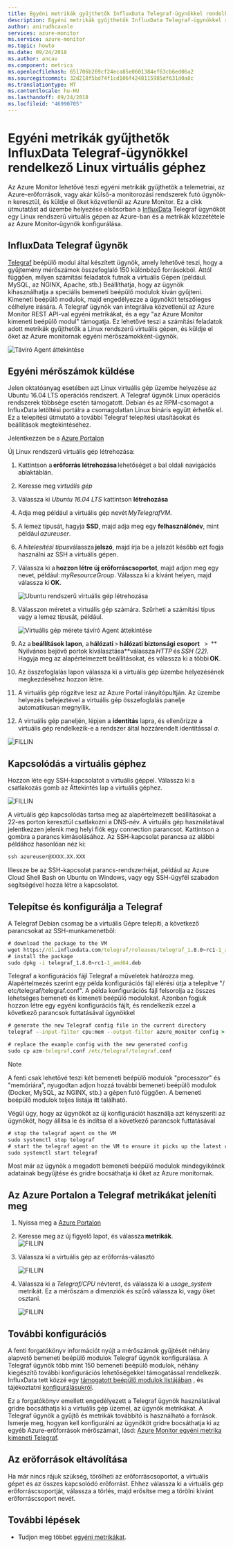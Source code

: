 ```yaml
---
title: Egyéni metrikák gyűjthetők InfluxData Telegraf-ügynökkel rendelkező Linux virtuális géphez
description: Egyéni metrikák gyűjthetők InfluxData Telegraf-ügynökkel rendelkező Linux virtuális géphez
author: anirudhcavale
services: azure-monitor
ms.service: azure-monitor
ms.topic: howto
ms.date: 09/24/2018
ms.author: ancav
ms.component: metrics
ms.openlocfilehash: 651706b269cf24eca85e0601384ef63cb6ed06a2
ms.sourcegitcommit: 32d218f5bd74f1cd106f4248115985df631d0a8c
ms.translationtype: MT
ms.contentlocale: hu-HU
ms.lasthandoff: 09/24/2018
ms.locfileid: "46990705"
---
```

# <a name="collect-custom-metrics-for-a-linux-vm-with-the-influxdata-telegraf-agent"></a>Egyéni metrikák gyűjthetők InfluxData Telegraf-ügynökkel rendelkező Linux virtuális géphez

Az Azure Monitor lehetővé teszi egyéni metrikák gyűjthetők a telemetriai, az Azure-erőforrások, vagy akár külső-a monitorozási rendszerek futó ügynök-n keresztül, és küldje el őket közvetlenül az Azure Monitor. Ez a cikk útmutatást ad üzembe helyezése elsősorban a [InfluxData](https://www.influxdata.com/) Telegraf ügynököt egy Linux rendszerű virtuális gépen az Azure-ban és a metrikák közzététele az Azure Monitor-ügynök konfigurálása. 

## <a name="influxdata-telegraf-agent"></a>InfluxData Telegraf ügynök 

[Telegraf](https://docs.influxdata.com/telegraf/v1.7/) beépülő modul által készített ügynök, amely lehetővé teszi, hogy a gyűjtemény mérőszámok összefoglaló 150 különböző forrásokból. Attól függően, milyen számítási feladatok futnak a virtuális Gépen (például. MySQL, az NGINX, Apache, stb.) Beállíthatja, hogy az ügynök kihasználhatja a speciális bemeneti beépülő modulok kíván gyűjteni. Kimeneti beépülő modulok, majd engedélyezze a ügynököt tetszőleges célhelyre írására. A Telegraf ügynök van integrálva közvetlenül az Azure Monitor REST API-val egyéni metrikákat, és a egy "az Azure Monitor kimeneti beépülő modul" támogatja. Ez lehetővé teszi a számítási feladatok adott metrikák gyűjthetők a Linux rendszerű virtuális gépen, és küldje el őket az Azure monitornak egyéni mérőszámokként-ügynök. 

 ![Távíró Agent áttekintése](./media/metrics-store-custom-linux-telegraf/telegraf-agent-overview.png)

## <a name="send-custom-metrics"></a>Egyéni mérőszámok küldése 

Jelen oktatóanyag esetében azt Linux virtuális gép üzembe helyezése az Ubuntu 16.04 LTS operációs rendszert. A Telegraf ügynök Linux operációs rendszerek többsége esetén támogatott. Debian és az RPM-csomagot a InfluxData letöltési portálra a csomagolatlan Linux bináris együtt érhetők el. Ez a telepítési útmutató a további Telegraf telepítési utasításokat és beállítások megtekintéséhez. 

Jelentkezzen be a [Azure Portalon](https://portal.azure.com)

Új Linux rendszerű virtuális gép létrehozása: 

1. Kattintson a **erőforrás létrehozása** lehetőséget a bal oldali navigációs ablaktáblán. 
1. Keresse meg *virtuális gép*  
1. Válassza ki *Ubuntu 16.04 LTS* kattintson **létrehozása** 
1. Adja meg például a virtuális gép nevét *MyTelegrafVM*.  
1. A lemez típusát, hagyja **SSD**, majd adja meg egy **felhasználónév**, mint például *azureuser*. 
1. A *hitelesítési típus*válassza **jelszó**, majd írja be a jelszót később ezt fogja használni az SSH a virtuális gépen. 
1. Válassza ki a **hozzon létre új erőforráscsoportot**, majd adjon meg egy nevet, például: *myResourceGroup*.  Válassza ki a kívánt helyen, majd válassza ki **OK**. 

     ![Ubuntu rendszerű virtuális gép létrehozása](./media/metrics-store-custom-linux-telegraf/create-vm.png)

1. Válasszon méretet a virtuális gép számára. Szűrheti a számítási típus vagy a lemez típusát, például. 

     ![Virtuális gép mérete távíró Agent áttekintése](./media/metrics-store-custom-linux-telegraf/vm-size.png)

1. Az a **beállítások lapon**, a **hálózati** > **hálózati biztonsági csoport**   >  ** Nyilvános bejövő portok kiválasztása**válassza *HTTP* és *SSH (22)*. Hagyja meg az alapértelmezett beállításokat, és válassza ki a többi **OK**. 

1. Az összefoglalás lapon válassza ki a virtuális gép üzembe helyezésének megkezdéséhez hozzon létre. 

1. A virtuális gép rögzítve lesz az Azure Portal irányítópultján. Az üzembe helyezés befejeztével a virtuális gép összefoglalás panelje automatikusan megnyílik. 

1. A virtuális gép paneljén, lépjen a **identitás** lapra, és ellenőrizze a virtuális gép rendelkezik-e a rendszer által hozzárendelt identitással *a*. 
 
![FILLIN](./media/metrics-store-custom-linux-telegraf/connect-to-VM.png)
 
## <a name="connect-to-the-vm"></a>Kapcsolódás a virtuális géphez 

Hozzon léte egy SSH-kapcsolatot a virtuális géppel. Válassza ki a csatlakozás gomb az Áttekintés lap a virtuális géphez. 

![FILLIN](./media/metrics-store-custom-linux-telegraf/connect-VM-button2.png)

A virtuális gép kapcsolódás tartsa meg az alapértelmezett beállításokat a 22-es porton keresztül csatlakozni a DNS-név. A virtuális gép használatával jelentkezzen jelenik meg helyi fiók egy connection parancsot. Kattintson a gombra a parancs kimásolásához. Az SSH-kapcsolat parancsa az alábbi példához hasonlóan néz ki: 

```cmd
ssh azureuser@XXXX.XX.XXX 
```

Illessze be az SSH-kapcsolat parancs-rendszerhéjat, például az Azure Cloud Shell Bash on Ubuntu on Windows, vagy egy SSH-ügyfél szabadon segítségével hozza létre a kapcsolatot. 

## <a name="install-and-configure-telegraf"></a>Telepítse és konfigurálja a Telegraf 

A Telegraf Debian csomag be a virtuális Gépre telepíti, a következő parancsokat az SSH-munkamenetből: 

```cmd
# download the package to the VM 
wget https://dl.influxdata.com/telegraf/releases/telegraf_1.8.0~rc1-1_amd64.deb 
# install the package 
sudo dpkg -i telegraf_1.8.0~rc1-1_amd64.deb
```
Telegraf a konfigurációs fájl Telegraf a műveletek határozza meg. Alapértelmezés szerint egy példa konfigurációs fájl elérési útja a telepítve "/ etc/telegraf/telegraf.conf". A példa konfigurációs fájl felsorolja az összes lehetséges bemeneti és kimeneti beépülő modulokat. Azonban fogjuk hozzon létre egy egyéni konfigurációs fájlt, és rendelkezik ezzel a következő parancsok futtatásával ügynökkel 

```cmd
# generate the new Telegraf config file in the current directory 
telegraf --input-filter cpu:mem --output-filter azure_monitor config > azm-telegraf.conf 

# replace the example config with the new generated config 
sudo cp azm-telegraf.conf /etc/telegraf/telegraf.conf 
```

> [!NOTE]
> A fenti csak lehetővé teszi két bemeneti beépülő modulok "processzor" és "memóriára", nyugodtan adjon hozzá további bemeneti beépülő modulok (Docker, MySQL, az NGINX, stb.) a gépen futó függően. A bemeneti beépülő modulok teljes listája itt található. 

Végül úgy, hogy az ügynököt az új konfigurációt használja azt kényszeríti az ügynököt, hogy állítsa le és indítsa el a következő parancsok futtatásával 

```cmd
# stop the telegraf agent on the VM 
sudo systemctl stop telegraf 
# start the telegraf agent on the VM to ensure it picks up the latest configuration 
sudo systemctl start telegraf 
```
Most már az ügynök a megadott bemeneti beépülő modulok mindegyikének adatainak begyűjtése és gridre bocsáthatja ki őket az Azure monitornak. 

## <a name="plot-your-telegraf-metrics-in-the-azure-portal"></a>Az Azure Portalon a Telegraf metrikákat jeleníti meg 

1. Nyissa meg a [Azure Portalon](https://portal.azure.com) 

1. Keresse meg az új figyelő lapot, és válassza **metrikák**.  
     ![FILLIN](./media/metrics-store-custom-linux-telegraf/metrics.png)

1. Válassza ki a virtuális gép az erőforrás-választó

     ![FILLIN](./media/metrics-store-custom-linux-telegraf/metric-chart.png)

1. Válassza ki a *Telegraf/CPU* névteret, és válassza ki a *usage_system* metrikát. Ez a mérőszám a dimenziók és szűrő válassza ki, vagy őket osztani.  

     ![FILLIN](./media/metrics-store-custom-linux-telegraf/VM-resource-selector.png)

## <a name="additional-configuration"></a>További konfigurációs 

A fenti forgatókönyv információt nyújt a mérőszámok gyűjtését néhány alapvető bemeneti beépülő modulok Telegraf ügynök konfigurálása. A Telegraf ügynök több mint 150 bemeneti beépülő modulok, néhány kiegészítő további konfigurációs lehetőségekkel támogatással rendelkezik. InfluxData tett közzé egy [támogatott beépülő modulok listájában](https://docs.influxdata.com/telegraf/v1.7/plugins/inputs/) , és tájékoztatni [konfigurálásukról](https://docs.influxdata.com/telegraf/v1.7/administration/configuration/).  

Ez a forgatókönyv emellett engedélyezett a Telegraf ügynök használatával gridre bocsáthatja ki a virtuális gép üzemel, az ügynök metrikákat. A Telegraf ügynök a gyűjtő és metrikák továbbító is használható a források. Ismerje meg, hogyan kell konfigurálni az ügynököt gridre bocsáthatja ki az egyéb Azure-erőforrások mérőszámait, lásd: [Azure Monitor egyéni metrika kimeneti Telegraf](https://github.com/influxdata/telegraf/blob/fb704500386214655e2adb53b6eb6b15f7a6c694/plugins/outputs/azure_monitor/README.md).  

## <a name="clean-up-resources"></a>Az erőforrások eltávolítása 

Ha már nincs rájuk szükség, törölheti az erőforráscsoportot, a virtuális gépet és az összes kapcsolódó erőforrást. Ehhez válassza ki a virtuális gép erőforráscsoportját, válassza a törlés, majd erősítse meg a törölni kívánt erőforráscsoport nevét. 

## <a name="next-steps"></a>További lépések
- Tudjon meg többet [egyéni metrikákat](metrics-custom-overview.md).


